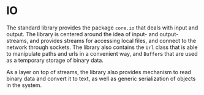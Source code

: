 IO
==

The standard library provides the package `core.io` that deals with input and output. The library is
centered around the idea of input- and output- streams, and provides streams for accessing local
files, and connect to the network through sockets. The library also contains the `Url` class that is
able to manipulate paths and urls in a convenient way, and `Buffer`s that are used as a temporary
storage of binary data.

As a layer on top of streams, the library also provides mechanism to read binary data and convert it
to text, as well as generic serialization of objects in the system.


